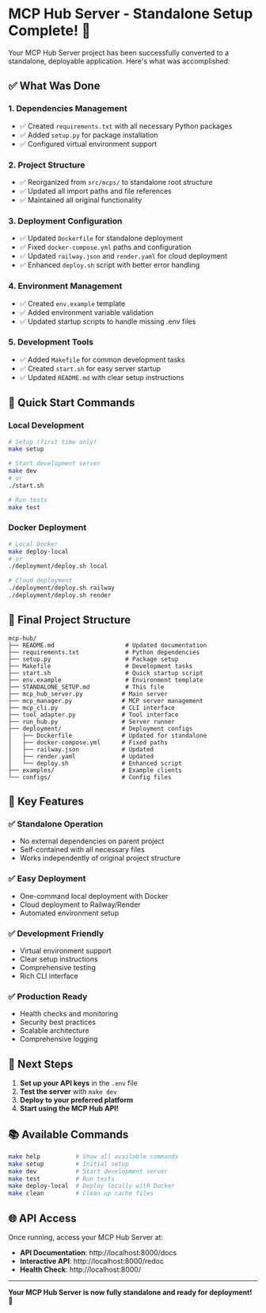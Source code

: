 # MCP Hub Server - Standalone Setup Complete! 🎉

Your MCP Hub Server project has been successfully converted to a standalone, deployable application. Here's what was accomplished:

## ✅ What Was Done

### 1. **Dependencies Management**
- ✅ Created `requirements.txt` with all necessary Python packages
- ✅ Added `setup.py` for package installation
- ✅ Configured virtual environment support

### 2. **Project Structure**
- ✅ Reorganized from `src/mcps/` to standalone root structure
- ✅ Updated all import paths and file references
- ✅ Maintained all original functionality

### 3. **Deployment Configuration**
- ✅ Updated `Dockerfile` for standalone deployment
- ✅ Fixed `docker-compose.yml` paths and configuration
- ✅ Updated `railway.json` and `render.yaml` for cloud deployment
- ✅ Enhanced `deploy.sh` script with better error handling

### 4. **Environment Management**
- ✅ Created `env.example` template
- ✅ Added environment variable validation
- ✅ Updated startup scripts to handle missing .env files

### 5. **Development Tools**
- ✅ Added `Makefile` for common development tasks
- ✅ Created `start.sh` for easy server startup
- ✅ Updated `README.md` with clear setup instructions

## 🚀 Quick Start Commands

### Local Development
```bash
# Setup (first time only)
make setup

# Start development server
make dev
# or
./start.sh

# Run tests
make test
```

### Docker Deployment
```bash
# Local Docker
make deploy-local
# or
./deployment/deploy.sh local

# Cloud deployment
./deployment/deploy.sh railway
./deployment/deploy.sh render
```

## 📁 Final Project Structure

```
mcp-hub/
├── README.md                    # Updated documentation
├── requirements.txt             # Python dependencies
├── setup.py                     # Package setup
├── Makefile                     # Development tasks
├── start.sh                     # Quick startup script
├── env.example                  # Environment template
├── STANDALONE_SETUP.md          # This file
├── mcp_hub_server.py           # Main server
├── mcp_manager.py              # MCP server management
├── mcp_cli.py                  # CLI interface
├── tool_adapter.py             # Tool interface
├── run_hub.py                  # Server runner
├── deployment/                 # Deployment configs
│   ├── Dockerfile              # Updated for standalone
│   ├── docker-compose.yml      # Fixed paths
│   ├── railway.json            # Updated
│   ├── render.yaml             # Updated
│   └── deploy.sh               # Enhanced script
├── examples/                   # Example clients
└── configs/                    # Config files
```

## 🔧 Key Features

### ✅ **Standalone Operation**
- No external dependencies on parent project
- Self-contained with all necessary files
- Works independently of original project structure

### ✅ **Easy Deployment**
- One-command local deployment with Docker
- Cloud deployment to Railway/Render
- Automated environment setup

### ✅ **Development Friendly**
- Virtual environment support
- Clear setup instructions
- Comprehensive testing
- Rich CLI interface

### ✅ **Production Ready**
- Health checks and monitoring
- Security best practices
- Scalable architecture
- Comprehensive logging

## 🎯 Next Steps

1. **Set up your API keys** in the `.env` file
2. **Test the server** with `make dev`
3. **Deploy to your preferred platform**
4. **Start using the MCP Hub API!**

## 📚 Available Commands

```bash
make help          # Show all available commands
make setup         # Initial setup
make dev           # Start development server
make test          # Run tests
make deploy-local  # Deploy locally with Docker
make clean         # Clean up cache files
```

## 🌐 API Access

Once running, access your MCP Hub Server at:
- **API Documentation**: http://localhost:8000/docs
- **Interactive API**: http://localhost:8000/redoc
- **Health Check**: http://localhost:8000/

---

**Your MCP Hub Server is now fully standalone and ready for deployment!** 🚀 